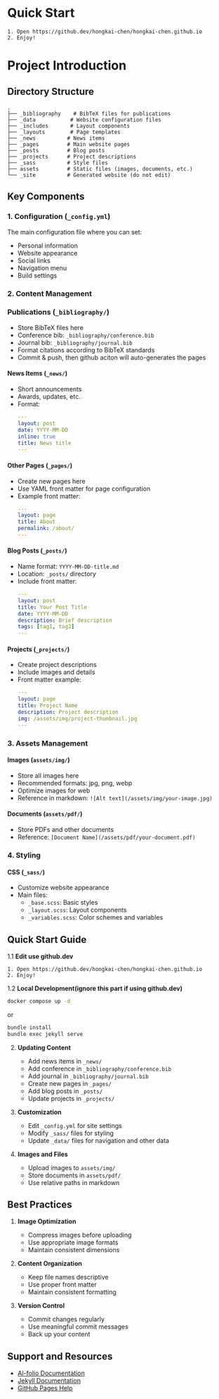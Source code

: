 # Quick Start
```
1. Open https://github.dev/hongkai-chen/hongkai-chen.github.io
2. Enjoy!
```

# Project Introduction
## Directory Structure

```
.
├── _bibliography    # BibTeX files for publications
├── _data           # Website configuration files
├── _includes       # Layout components
├── _layouts        # Page templates
├── _news          # News items
├── _pages         # Main website pages
├── _posts         # Blog posts
├── _projects      # Project descriptions
├── _sass          # Style files
├── assets         # Static files (images, documents, etc.)
└── _site          # Generated website (do not edit)
```

## Key Components


### 1. Configuration (`_config.yml`)
The main configuration file where you can set:
- Personal information
- Website appearance
- Social links
- Navigation menu
- Build settings

### 2. Content Management

### Publications (`_bibliography/`)
- Store BibTeX files here
- Conference bib: `_bibliography/conference.bib`
- Journal bib: `_bibliography/journal.bib`
- Format citations according to BibTeX standards
- Commit & push, then github aciton will auto-generates the pages

#### News Items (`_news/`)
- Short announcements
- Awards, updates, etc.
- Format:
  ```yaml
  ---
  layout: post
  date: YYYY-MM-DD
  inline: true
  title: News title
  ---
  ```

#### Other Pages (`_pages/`)
- Create new pages here
- Use YAML front matter for page configuration
- Example front matter:
  ```yaml
  ---
  layout: page
  title: About
  permalink: /about/
  ---
  ```
#### Blog Posts (`_posts/`)
- Name format: `YYYY-MM-DD-title.md`
- Location: `_posts/` directory
- Include front matter:
  ```yaml
  ---
  layout: post
  title: Your Post Title
  date: YYYY-MM-DD
  description: Brief description
  tags: [tag1, tag2]
  ---
  ```
#### Projects (`_projects/`)
- Create project descriptions
- Include images and details
- Front matter example:
  ```yaml
  ---
  layout: page
  title: Project Name
  description: Project description
  img: /assets/img/project-thumbnail.jpg
  ---
  ```

### 3. Assets Management

#### Images (`assets/img/`)
- Store all images here
- Recommended formats: jpg, png, webp
- Optimize images for web
- Reference in markdown: `![Alt text](/assets/img/your-image.jpg)`

#### Documents (`assets/pdf/`)
- Store PDFs and other documents
- Reference: `[Document Name](/assets/pdf/your-document.pdf)`


### 4. Styling

#### CSS (`_sass/`)
- Customize website appearance
- Main files:
  - `_base.scss`: Basic styles
  - `_layout.scss`: Layout components
  - `_variables.scss`: Color schemes and variables

## Quick Start Guide

1.1 **Edit use github.dev**
   ```
   1. Open https://github.dev/hongkai-chen/hongkai-chen.github.io
   2. Enjoy!
   ```

1.2 **Local Development(ignore this part if using github.dev)**
   ```bash
   docker compose up -d
   ```
   or 
   ```bash
   bundle install
   bundle exec jekyll serve
   ```
   
2. **Updating Content**
   - Add news items in `_news/`
   - Add conference in `_bibliography/conference.bib`
   - Add journal in `_bibliography/journal.bib`
   - Create new pages in `_pages/`
   - Add blog posts in `_posts/`
   - Update projects in `_projects/`
   
3. **Customization**
   - Edit `_config.yml` for site settings
   - Modify `_sass/` files for styling
   - Update `_data/` files for navigation and other data

4. **Images and Files**
   - Upload images to `assets/img/`
   - Store documents in `assets/pdf/`
   - Use relative paths in markdown

## Best Practices

1. **Image Optimization**
   - Compress images before uploading
   - Use appropriate image formats
   - Maintain consistent dimensions

2. **Content Organization**
   - Keep file names descriptive
   - Use proper front matter
   - Maintain consistent formatting

3. **Version Control**
   - Commit changes regularly
   - Use meaningful commit messages
   - Back up your content

## Support and Resources

- [Al-folio Documentation](https://github.com/alshedivat/al-folio)
- [Jekyll Documentation](https://jekyllrb.com/docs/)
- [GitHub Pages Help](https://docs.github.com/en/pages)
